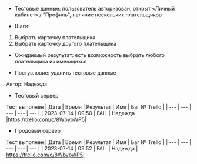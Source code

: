 * Тестовые данные: пользователь авторизован, открыт «Личный кабинет» / "Профиль", наличие нескольких плательщиков

* Шаги:
1.	Выбрать карточку плательщика
2.  Выбрать карточку другого плательщика





* Ожидаемый результат: есть возможность выбрать любого плательщика из имеющихся

* Постусловие: удалить тестовые данные

Автор: Надежда

* Тестовый сервер 

Тест выполнен
| Дата | Время | Результат | Имя | Баг № Trello |
| --- | --- | --- | --- | --- |
| 2023-07-14 | 09:50 | FAIL | Надежда |https://trello.com/c/8WbypWP5| 

* Продовый сервер

Тест выполнен
| Дата | Время | Результат | Имя | Баг № Trello |
| --- | --- | --- | --- | --- |
| 2023-07-14 | 09:52 | FAIL | Надежда | https://trello.com/c/8WbypWP5| 

